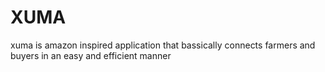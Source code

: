 # XUMA

xuma is amazon inspired application that bassically connects farmers and buyers in an easy and efficient manner

